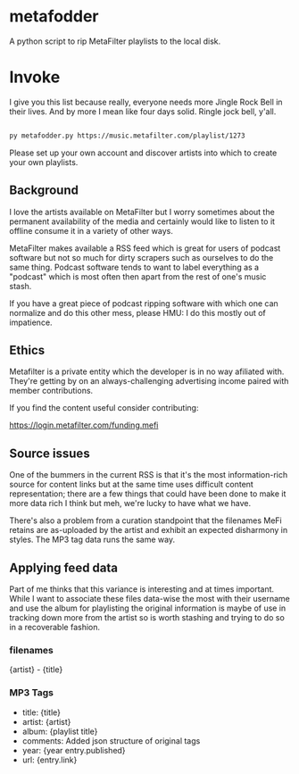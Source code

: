 # metafodder

A python script to rip MetaFilter playlists to the local disk.

# Invoke

I give you this list because really, everyone needs more Jingle Rock Bell in 
their lives.  And by more I mean like four days solid.  Ringle jock bell, y'all.

```sh

py metafodder.py https://music.metafilter.com/playlist/1273

```

Please set up your own account and discover artists into which to create
your own playlists.

## Background

I love the artists available on MetaFilter but I worry sometimes about the
permanent availability of the media and certainly would like to  listen to it
offline consume it in a variety of other ways.

MetaFilter makes available a RSS feed which is great for users of podcast
software but not so much for dirty scrapers such as ourselves to do the same
thing.  Podcast software tends to want to label everything as a "podcast" which
is most often then apart from the rest of one's music stash.

If you have a great piece of podcast ripping software with which one can normalize
and do this other mess, please HMU: I do this mostly out of impatience.

## Ethics

Metafilter is a private entity which the developer is in no way afiliated with.
They're getting by on an always-challenging advertising income paired with
member contributions.

If you find the content useful consider contributing:

https://login.metafilter.com/funding.mefi

## Source issues

One of the bummers in the current RSS is that it's the most information-rich
source for content links but at the same time uses difficult content
representation; there are a few things that could have been done to make it
more data rich I think but meh, we're lucky to have what we have.

There's also a problem from a curation standpoint that the filenames MeFi
retains are as-uploaded by the artist and exhibit an expected disharmony in
styles.  The MP3 tag data runs the same way.

## Applying feed data

Part of me thinks that this variance is interesting and at times important.
While I want to associate these files data-wise the most with their username and
use the album for playlisting the original information is maybe of use in
tracking down more from the artist so is worth stashing and trying to do so in a
recoverable fashion.

### filenames

{artist} - {title}

### MP3 Tags

* title: {title}
* artist: {artist}
* album: {playlist title}
* comments: Added json structure of original tags
* year: {year entry.published}
* url: {entry.link}
